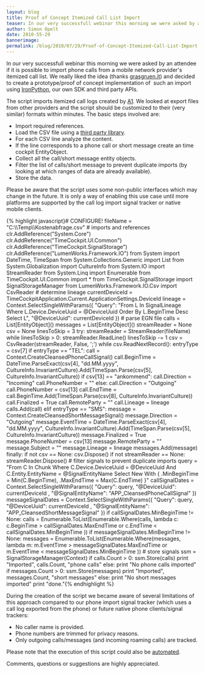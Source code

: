 ```yaml
---
layout: blog
title: Proof of Concept Itemized Call List Import
teaser: In our very successfull webinar this morning we were asked by an attendee if it is possible to import phone calls from a mobile network provider's itemized call list. We really liked the idea (thanks grasgruen.it) and decided to create a prototype/proof of concept implementation of  such an import using IronPython, our own SDK and third party APIs.
author: Simon Opelt
date: 2010-55-29
bannerimage: 
permalink: /blog/2010/07/29/Proof-of-Concept-Itemized-Call-List-Import
---
```


<p xmlns="http://www.w3.org/1999/xhtml">In our very successfull webinar this morning we were asked by an attendee if it is possible to import phone calls from a mobile network provider's itemized call list. We really liked the idea (thanks <a href="http://grasgruen.it/" target="_blank">grasgruen.it</a>) and decided to create a prototype/proof of concept implementation of  such an import using <a href="http://ironpython.net/" target="_blank">IronPython</a>, our own SDK and third party APIs.</p><p xmlns="http://www.w3.org/1999/xhtml">The script imports itemized call logs created by <a href="http://www.a1.net/" target="_blank">A1</a>. We looked at export files from other providers and the script should be customized to their (very similar) formats within minutes. The basic steps involved are:</p><ul xmlns="http://www.w3.org/1999/xhtml">
  <li>Import required references.</li>
  <li>Load the CSV file using a <a href="http://www.codeproject.com/KB/database/CsvReader.aspx" target="_blank">third party library</a>.</li>
  <li>For each CSV line analyze the content.</li>
  <li>If the line corresponds to a phone call or short message create an time cockpit <span class="InlineCode">EntityObject</span>.</li>
  <li>Collect all the call/short message entity objects.</li>
  <li>Filter the list of calls/short message to prevent duplicate imports (by looking at which ranges of data are already available).</li>
  <li>Store the data.</li>
</ul><p class="InfoBox" xmlns="http://www.w3.org/1999/xhtml">Please be aware that the script uses some non-public interfaces which may change in the future. It is only a way of enabling this use case until more platforms are supported by the call log import signal tracker or native mobile clients.</p>{% highlight javascript}# CONFIGURE!&#xA;fileName = &quot;C:\\Temp\\Kostenabfrage.csv&quot;&#xA;&#xA;# imports and references&#xA;clr.AddReference(&quot;System.Core&quot;)&#xA;clr.AddReference(&quot;TimeCockpit.UI.Common&quot;)&#xA;clr.AddReference(&quot;TimeCockpit.SignalStorage&quot;)&#xA;clr.AddReference(&quot;LumenWorks.Framework.IO&quot;)&#xA;from System import DateTime, TimeSpan&#xA;from System.Collections.Generic import List&#xA;from System.Globalization import CultureInfo&#xA;from System.IO import StreamReader&#xA;from System.Linq import Enumerable&#xA;from TimeCockpit.UI.Common import *&#xA;from TimeCockpit.SignalStorage import SignalStorageManager&#xA;from LumenWorks.Framework.IO.Csv import CsvReader&#xA;&#xA;# determine lineage&#xA;currentDeviceId = TimeCockpitApplication.Current.ApplicationSettings.DeviceId&#xA;lineage = Context.SelectSingleWithParams({ &quot;Query&quot;: &quot;From L In SignalLineage Where L.Device.DeviceUuid = @DeviceUuid Order By L.BeginTime Desc Select L&quot;, &quot;@DeviceUuid&quot;: currentDeviceId })&#xA;&#xA;# parse EGN file&#xA;calls = List[EntityObject]()&#xA;messages = List[EntityObject]()&#xA;&#xA;streamReader = None&#xA;csv = None&#xA;linesToSkip = 3&#xA;&#xA;try:&#xA;    streamReader = StreamReader(fileName)&#xA;    while linesToSkip &gt; 0:&#xA;        streamReader.ReadLine()&#xA;        linesToSkip -= 1&#xA;&#xA;    csv = CsvReader(streamReader, False, ';')&#xA;&#xA;    while csv.ReadNextRecord():&#xA;        entryType = csv[7]&#xA;        if entryType == &quot;TEL&quot;:&#xA;            call = Context.CreateCleansedPhoneCallSignal()&#xA;&#xA;            call.BeginTime = DateTime.ParseExact(csv[4], &quot;dd.MM.yyyy&quot;, CultureInfo.InvariantCulture).Add(TimeSpan.Parse(csv[5], CultureInfo.InvariantCulture))&#xA;            if csv[13] == &quot;ankommend&quot;:&#xA;                call.Direction = &quot;Incoming&quot;&#xA;                call.PhoneNumber = &quot;&quot;&#xA;            else:&#xA;                call.Direction = &quot;Outgoing&quot;&#xA;                call.PhoneNumber = csv[13]&#xA;&#xA;            call.EndTime = call.BeginTime.Add(TimeSpan.Parse(csv[8], CultureInfo.InvariantCulture))&#xA;            call.Finalized = True&#xA;            call.RemoteParty = &quot;&quot;&#xA;            call.Lineage = lineage&#xA;            calls.Add(call)&#xA;            &#xA;        elif entryType == &quot;SMS&quot;:&#xA;            message = Context.CreateCleansedShortMessageSignal()&#xA;&#xA;            message.Direction = &quot;Outgoing&quot;&#xA;            message.EventTime = DateTime.ParseExact(csv[4], &quot;dd.MM.yyyy&quot;, CultureInfo.InvariantCulture).Add(TimeSpan.Parse(csv[5], CultureInfo.InvariantCulture))&#xA;            message.Finalized = True&#xA;            message.PhoneNumber = csv[13]&#xA;            message.RemoteParty = &quot;&quot;&#xA;            message.Subject = &quot;&quot;&#xA;            message.Lineage = lineage&#xA;            messages.Add(message)&#xA;&#xA;finally:&#xA;    if not csv == None:&#xA;        csv.Dispose()&#xA;    if not streamReader == None:&#xA;        streamReader.Dispose()&#xA;&#xA;# filter signals to prevent duplicate imports&#xA;query = &quot;From C In Chunk Where C.Device.DeviceUuid = @DeviceUuid And C.Entity.EntityName = @SignalEntityName Select New With { .MinBeginTime = Min(C.BeginTime), .MaxEndTime = Max(C.EndTime) }&quot;&#xA;callSignalDates = Context.SelectSingleWithParams({ &quot;Query&quot;: query, &quot;@DeviceUuid&quot;: currentDeviceId , &quot;@SignalEntityName&quot;: &quot;APP_CleansedPhoneCallSignal&quot; })&#xA;messageSignalDates = Context.SelectSingleWithParams({ &quot;Query&quot;: query, &quot;@DeviceUuid&quot;: currentDeviceId , &quot;@SignalEntityName&quot;: &quot;APP_CleansedShortMessageSignal&quot; })&#xA;&#xA;if callSignalDates.MinBeginTime != None:&#xA;    calls = Enumerable.ToList(Enumerable.Where(calls, lambda c: c.BeginTime &gt; callSignalDates.MaxEndTime or c.EndTime &lt; callSignalDates.MinBeginTime ))&#xA;if messageSignalDates.MinBeginTime != None:&#xA;    messages = Enumerable.ToList(Enumerable.Where(messages, lambda m: m.EventTime &gt; messageSignalDates.MaxEndTime or m.EventTime &lt; messageSignalDates.MinBeginTime ))&#xA;&#xA;# store signals&#xA;ssm = SignalStorageManager(Context)&#xA;&#xA;if calls.Count &gt; 0:&#xA;    ssm.Store(calls)&#xA;    print &quot;Imported&quot;, calls.Count, &quot;phone calls&quot;&#xA;else:&#xA;    print &quot;No phone calls imported&quot;&#xA;&#xA;if messages.Count &gt; 0:&#xA;    ssm.Store(messages)&#xA;    print &quot;Imported&quot;, messages.Count, &quot;short messages&quot;&#xA;else:&#xA;    print &quot;No short messages imported&quot;&#xA;&#xA;print &quot;done.&quot;{% endhighlight %}<p xmlns="http://www.w3.org/1999/xhtml">During the creation of the script we became aware of several limitations of this approach compared to our phone import signal tracker (which uses a call log exported from the phone) or future native phone clients/signal trackers:</p><ul xmlns="http://www.w3.org/1999/xhtml">
  <li>No caller name is provided.</li>
  <li>Phone numbers are trimmed for privacy reasons.</li>
  <li>Only outgoing calls/messages (and incoming roaming calls) are tracked.</li>
</ul><p xmlns="http://www.w3.org/1999/xhtml">Please note that the execution of this script could also be <a href="http://help.timecockpit.com/html/7c78b76a-2526-4408-accc-ccae19bbca45.htm" target="_blank">automated</a>.</p><p xmlns="http://www.w3.org/1999/xhtml">Comments, questions or suggestions are highly appreciated.</p>